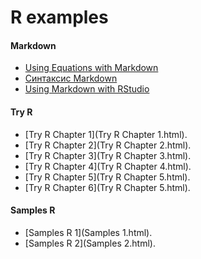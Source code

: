 R examples
========================================================

#### Markdown
* [Using Equations with Markdown](http://www.rstudio.com/ide/docs/authoring/using_markdown_equations)
* [Синтаксис Markdown](http://ru.wikipedia.org/wiki/Markdown)
* [Using Markdown with RStudio](http://www.rstudio.com/ide/docs/authoring/using_markdown)

#### Try R
* [Try R Chapter 1](Try R Chapter 1.html).
* [Try R Chapter 2](Try R Chapter 2.html).
* [Try R Chapter 3](Try R Chapter 3.html).
* [Try R Chapter 4](Try R Chapter 4.html).
* [Try R Chapter 5](Try R Chapter 5.html).
* [Try R Chapter 6](Try R Chapter 5.html).

#### Samples R
* [Samples R 1](Samples 1.html).
* [Samples R 2](Samples 2.html).

